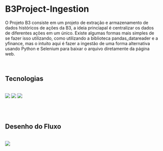 # B3Project-Ingestion

<div class="introduction">
<p>
O Projeto B3 consiste em um projeto de extração e armazenamento de dados históricos de ações da B3, a ideia princiapal é centralizar os dados de diferentes ações em um único. Existe algumas formas mais simples de se fazer isso utilizando, como utilizando a biblioteca pandas_datareader e a yfinance, mas o intuito aqui é fazer a ingestão de uma forma alternativa usando Python e Selenium para baixar o arquivo diretamente da página web.
</p>
</div>

<br>
<div class="tech">
<h2>Tecnologias</h2><br>

<img src="https://github.com/povoaaires/B3Project/blob/main/assets/ADF.png">
<img src="https://github.com/povoaaires/B3Project/blob/main/assets/azure%20SQL.png">
<img src="https://github.com/povoaaires/B3Project/blob/main/assets/logicapp.png">

</div>


<br><br>
<div class="flow">
<h2>Desenho do Fluxo</h2><br>

<img src="https://github.com/povoaaires/B3Project/blob/main/assets/B3Project-Architecture-v1.png">

</div>